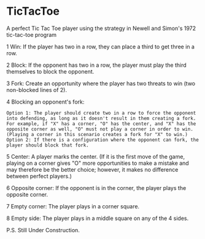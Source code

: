 TicTacToe
===========

A perfect Tic Tac Toe player using the strategy in Newell and Simon's 1972 tic-tac-toe program

1 Win: If the player has two in a row, they can place a third to get three in a row.

2 Block: If the opponent has two in a row, the player must play the third themselves to block the opponent.

3 Fork: Create an opportunity where the player has two threats to win (two non-blocked lines of 2).

4 Blocking an opponent's fork:

    Option 1: The player should create two in a row to force the opponent into defending, as long as it doesn't result in them creating a fork. For example, if "X" has a corner, "O" has the center, and "X" has the opposite corner as well, "O" must not play a corner in order to win. (Playing a corner in this scenario creates a fork for "X" to win.)
    Option 2: If there is a configuration where the opponent can fork, the player should block that fork.

5 Center: A player marks the center. (If it is the first move of the game, playing on a corner gives "O" more opportunities to make a mistake and may therefore be the better choice; however, it makes no difference between perfect players.)

6 Opposite corner: If the opponent is in the corner, the player plays the opposite corner.

7 Empty corner: The player plays in a corner square.

8 Empty side: The player plays in a middle square on any of the 4 sides.

P.S. Still Under Construction.
